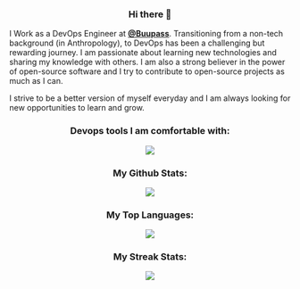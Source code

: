### <p align="center"> Hi there 👋 </p>

I Work as a DevOps Engineer at [**@Buupass**](https://www.buupass.com/). Transitioning from a non-tech background (in Anthropology), to DevOps has been a challenging but rewarding journey. I am passionate about learning new technologies and sharing my knowledge with others. I am also a strong believer in the power of open-source software and I try to contribute to open-source projects as much as I can.

I strive to be a better version of myself everyday and I am always looking for new opportunities to learn and grow.


### <p align="center"> Devops tools I am comfortable with: </p>

<p align="center">
  <a href="https://skillicons.dev">
    <img src="https://skillicons.dev/icons?i=git,kubernetes,docker,vim,terraform,grafana,prometheus,gcp,azure,aws,jenkins,linux,mongodb,nginx,postgres" />
  </a>
</p>

### <p align="center"> My Github Stats: </p>

<p align="center">
  <img src="https://github-readme-stats.vercel.app/api?username=collie-moore&show_icons=true&theme=radical" />
</p>

### <p align="center"> My Top Languages: </p>

<p align="center">
  <img src="https://github-readme-stats.vercel.app/api/top-langs/?username=collie-moore&layout=compact&theme=radical" />
</p>

### <p align="center"> My Streak Stats: </p>

<p align="center">
  <img src="https://github-readme-streak-stats.herokuapp.com/?user=collie-moore&theme=radical" />

</p>

